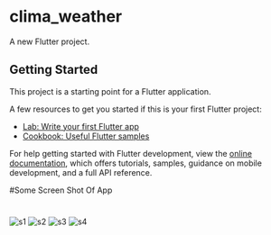 # clima_weather

A new Flutter project.

## Getting Started

This project is a starting point for a Flutter application.

A few resources to get you started if this is your first Flutter project:

- [Lab: Write your first Flutter app](https://docs.flutter.dev/get-started/codelab)
- [Cookbook: Useful Flutter samples](https://docs.flutter.dev/cookbook)

For help getting started with Flutter development, view the
[online documentation](https://docs.flutter.dev/), which offers tutorials,
samples, guidance on mobile development, and a full API reference.

#Some Screen Shot Of App

#
![s1](https://user-images.githubusercontent.com/85554400/175044778-191a369b-1a08-46d9-a3d1-fa7492da5d55.PNG)
![s2](https://user-images.githubusercontent.com/85554400/175044790-fa95ba5d-aa60-4c01-859f-e0f203d8809e.PNG)
![s3](https://user-images.githubusercontent.com/85554400/175044802-633affc1-2579-4f21-bf40-d17bed277d26.PNG)
![s4](https://user-images.githubusercontent.com/85554400/175044817-ee2f4949-4b9e-4633-8215-65b414d1842e.PNG)
